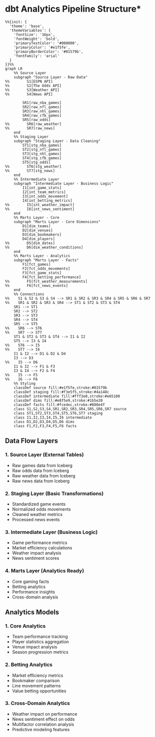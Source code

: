 # dbt Analytics Pipeline Structure*
```mermaid
%%{init: {
  'theme': 'base',
  'themeVariables': {
    'fontSize': '16px',
    'fontWeight': 'bold',
    'primaryTextColor': '#000000',
    'primaryColor': '#e1f5fe',
    'primaryBorderColor': '#01579b',
    'fontFamily': 'arial'
  }
}}%%
graph LR
    %% Source Layer
    subgraph "Source Layer - Raw Data"
%%        S1[ESPN API]
%%        S2[The Odds API]
%%        S3[Weather API]
%%        S4[News API]
        
        SR1[raw_nba_games]
        SR2[raw_nfl_games]
        SR3[raw_nhl_games]
        SR4[raw_cfb_games]
        SR5[raw_odds]
%%        SR6[raw_weather]
%%        SR7[raw_news]
    end
    %% Staging Layer
    subgraph "Staging Layer - Data Cleaning"
        ST1[stg_nba_games]
        ST2[stg_nfl_games]
        ST3[stg_nhl_games]
        ST4[stg_cfb_games]
        ST5[stg_odds]
%%        ST6[stg_weather]
%%        ST7[stg_news]
    end
    %% Intermediate Layer
    subgraph "Intermediate Layer - Business Logic"
        I1[int_game_stats]
        I2[int_team_metrics]
        I3[int_odds_movement]
        I4[int_betting_metrics]
%%        I5[int_weather_impact]
%%        I6[int_news_sentiment]
    end
    %% Marts Layer - Core
    subgraph "Marts Layer - Core Dimensions"
        D1[dim_teams]
        D2[dim_venues]
        D3[dim_bookmakers]
        D4[dim_players]
%%        D5[dim_dates]
%%        D6[dim_weather_conditions]
    end
    %% Marts Layer - Analytics
    subgraph "Marts Layer - Facts"
        F1[fct_games]
        F2[fct_odds_movements]
        F3[fct_game_stats]
        F4[fct_betting_performance]
%%        F5[fct_weather_measurements]
%%        F6[fct_news_events]
    end
    %% Connections
%%    S1 & S2 & S3 & S4 --> SR1 & SR2 & SR3 & SR4 & SR5 & SR6 & SR7
%%    SR1 & SR2 & SR3 & SR4 --> ST1 & ST2 & ST3 & ST4
    SR1 --> ST1
    SR2 --> ST2
    SR3 --> ST3
    SR4 --> ST4
    SR5 --> ST5
%%    SR6 --> ST6
%%    SR7 --> ST7
    ST1 & ST2 & ST3 & ST4 --> I1 & I2
    ST5 --> I3 & I4
%%    ST6 --> I5
%%    ST7 --> I6
    I1 & I2 --> D1 & D2 & D4
    I3 --> D3
%%    I5 --> D6
    I1 & I2 --> F1 & F3
    I3 & I4 --> F2 & F4
%%    I5 --> F5
%%    I6 --> F6
    %% Styling
    classDef source fill:#e1f5fe,stroke:#01579b
    classDef staging fill:#f3e5f5,stroke:#4a148c
    classDef intermediate fill:#fff3e0,stroke:#e65100
    classDef dims fill:#e8f5e9,stroke:#1b5e20
    classDef facts fill:#fce4ec,stroke:#880e4f
    class S1,S2,S3,S4,SR1,SR2,SR3,SR4,SR5,SR6,SR7 source
    class ST1,ST2,ST3,ST4,ST5,ST6,ST7 staging
    class I1,I2,I3,I4,I5,I6 intermediate
    class D1,D2,D3,D4,D5,D6 dims
    class F1,F2,F3,F4,F5,F6 facts
```
## Data Flow Layers
### 1. Source Layer (External Tables)
- Raw games data from Iceberg
- Raw odds data from Iceberg
- Raw weather data from Iceberg
- Raw news data from Iceberg
### 2. Staging Layer (Basic Transformations)
- Standardized game events
- Normalized odds movements
- Cleaned weather metrics
- Processed news events
### 3. Intermediate Layer (Business Logic)
- Game performance metrics
- Market efficiency calculations
- Weather impact analysis
- News sentiment scores
### 4. Marts Layer (Analytics Ready)
- Core gaming facts
- Betting analytics
- Performance insights
- Cross-domain analysis
## Analytics Models
### 1. Core Analytics
- Team performance tracking
- Player statistics aggregation
- Venue impact analysis
- Season progression metrics
### 2. Betting Analytics
- Market efficiency metrics
- Bookmaker comparison
- Line movement patterns
- Value betting opportunities
### 3. Cross-Domain Analytics
- Weather impact on performance
- News sentiment effect on odds
- Multifactor correlation analysis
- Predictive modeling features